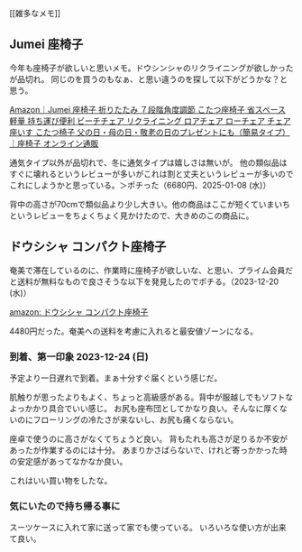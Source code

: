 [[雑多なメモ]]

## Jumei 座椅子

今年も座椅子が欲しいと思いメモ。ドウシンシャのリクライニングが欲しかったが品切れ。
同じのを買うのもなぁ、と思い違うのを探して以下がどうかな？と思う。

[Amazon｜Jumei 座椅子 折りたたみ ７段階角度調節 こたつ座椅子 省スペース 軽量 持ち運び便利 ビーチチェア リクライニング ロアチェア ローチェア チェア 座いす こたつ椅子 父の日・母の日・敬老の日のプレゼントにも（簡易タイプ）｜座椅子 オンライン通販](https://amzn.to/4fO9HeL)

通気タイプ以外が品切れで、冬に通気タイプは嬉しさは無いが。
他の類似品はすぐに壊れるというレビューが多いがこれは割と丈夫というレビューが多いのでこれにしようかと思っている。＞ポチった（6680円、2025-01-08 (水)）

背中の高さが70cmで類似品より少し大きい。他の商品はここが短くていまいちというレビューをちょくちょく見かけたので、大きめのこの商品に。


## ドウシシャ コンパクト座椅子

奄美で滞在しているのに、作業時に座椅子が欲しいな、と思い、プライム会員だと送料が無料なもので良さそうな以下を発見したのでポチる。（2023-12-20 (水)）

[amazon: ドウシシャ コンパクト座椅子](https://amzn.to/3TCCKcp)

4480円だった。奄美への送料を考慮に入れると最安値ゾーンになる。

### 到着、第一印象 2023-12-24 (日)

予定より一日遅れで到着。まぁ十分すぐ届くという感じだ。

肌触りが思ったよりもよく、ちょっと高級感がある。背中が服越しでもソフトなよっかかり具合でいい感じ。
お尻も座布団としてかなり良い。そんなに厚くないのにフローリングの冷たさが来ないし、お尻も痛くならない。

座卓で使うのに高さがなくてちょうど良い。
背もたれも高さが足りるか不安があったが作業するのには十分。
あまりかさばらないで、けれど寄っかかった時の安定感があってなかなか良い。

これはいい買い物をしたな。

### 気にいたので持ち帰る事に

スーツケースに入れて家に送って家でも使っている。
いろいろな使い方が出来て良い。